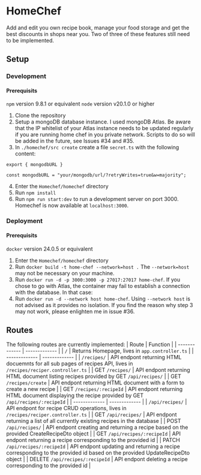 # HomeChef


Add and edit you own recipe book, manage your food storage and get the best discounts in shops near you. Two of three of these features still need to be implemented.

## Setup
### Development
#### Prerequisits
`npm` version 9.8.1 or equivalent
`node` version v20.1.0 or higher

1. Clone the repository
2. Setup a mongoDB database instance. I used mongoDB Atlas. Be aware that the IP whitelist of your Atlas instance needs to be updated regularly if you are running home chef in you private network. Scripts to do so will be added in the future, see Issues #34 and #35.
3. In `./homechef/src create` create a file `secret.ts` with the following content:
```
export { mongodbURL }

const mongodbURL = "your/mongodb/url/?retryWrites=true&w=majority";
```
4. Enter the `Homechef/homechef` directory
5. Run `npm install`
6. Run `npm run start:dev` to run a development server on port 3000. Homechef is now available at `localhost:3000`.
### Deployment
#### Prerequisits
`docker` version 24.0.5 or equivalent
1. Enter the `Homechef/homechef` directory
2. Run `docker build -t home-chef --network=host .` The `--network=host` may not be necessary on your machine.
3. Run `docker run -d -p 3000:3000 -p 27017:27017 home-chef`. If you chose to go with Atlas, the container may fail to establish a connection with the database. In that case:
4. Run `docker run -d --network host home-chef`. Using `--network host` is not advised as it provides no isolation. If you find the reason why step 3 may not work, please enlighten me in issue #36.

## Routes

The following routes are currently implemented:
| Route  | Function |
| ------------- | ------------- |
| `/`  | Returns Homepage, lives in `app.controller.ts` |
| ------------- | ------------- |
| `/recipes/`  | API endpont returning HTML docuemnts for all sub pages of recipes API, lives in `/recipes/reciper.controller.ts`  |
| GET `/recipes/`  | API endpont returning HTML document listing recipes provided by GET `/api/recipes/` |
| GET `/recipes/create`  | API endpont returning HTML document with a form to create a new recipe |
| GET `/recipes/:recipeId`  | API endpont returning HTML document displaying the recipe provided by GET `/api/recipes/:recipeId` |
| ------------- | ------------- |
| `/api/recipes/`  | API endpont for recipe CRUD operations, lives in `/recipes/reciper.controller.ts` |
| GET `/api/recipes/`  | API endpont returning a list of all currently existing recipes in the database |
| POST `/api/recipes/`  | API endpont creating and returning a recipe based on the provided CreateRecipeDto object |
| GET `/api/recipes/:recipeId`  | API endpont returning a recipe corresponding to the provided id |
| PATCH `/api/recipes/:recipeId`  | API endpont updating and returning a recipe corresponding to the provided id based on the provided UpdateRecipeDto object |
| DELETE `/api/recipes/:recipeId`  | API endpont deleting a recipe corresponding to the provided id |
